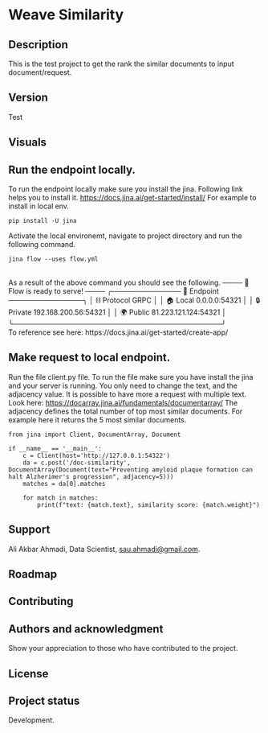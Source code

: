 # Weave Similarity

## Description
This is the test project to get the rank the similar documents to input document/request.
## Version
Test
## Visuals
<!-- ![Endpoint structure!](project_src/visual.png) -->

## Run the endpoint locally.
To run the endpoint locally make sure you install the jina. Following link helps you to install it.
https://docs.jina.ai/get-started/install/
For example to install in local env.
```
pip install -U jina
```
Activate the local environemt, navigate to project directory and run the following command.
```
jina flow --uses flow.yml
```
<br>
As a result of the above command you should see the following. 
──── 🎉 Flow is ready to serve! ────
╭────────────── 🔗 Endpoint ───────────────╮
│  ⛓     Protocol                    GRPC  │
│  🏠       Local           0.0.0.0:54321  │
│  🔒     Private    192.168.200.56:54321  │
│  🌍      Public    81.223.121.124:54321  │
╰──────────────────────────────────────────╯
<br>
To reference see here: https://docs.jina.ai/get-started/create-app/

## Make request to local endpoint.
Run the file client.py file. To run the file make sure you have install the jina and your server is running.
You only need to change the text, and the adjacency value.
It is possible to have more a request with multiple text. Look here: https://docarray.jina.ai/fundamentals/documentarray/
The adjacency defines the total number of top most similar documents. For example here it returns the 5 most similar documents.
```
from jina import Client, DocumentArray, Document

if __name__ == '__main__':
    c = Client(host='http://127.0.0.1:54322')
    da = c.post('/doc-similarity', DocumentArray(Document(text="Preventing amyloid plaque formation can halt Alzherimer's progression", adjacency=5)))
    matches = da[0].matches
    
    for match in matches:
        print(f"text: {match.text}, similarity score: {match.weight}")
```


## Support
Ali Akbar Ahmadi, Data Scientist, sau.ahmadi@gmail.com.

## Roadmap


## Contributing


## Authors and acknowledgment
Show your appreciation to those who have contributed to the project.

## License


## Project status
Development.
